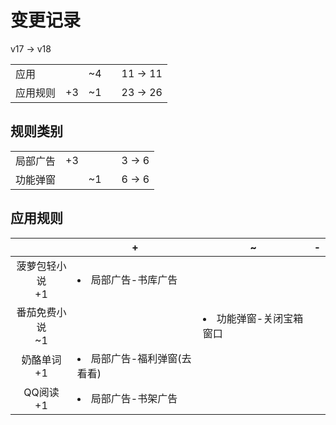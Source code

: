# 变更记录

v17 -> v18

||||||
|-|:-:|:-:|:-:|:-:|
|应用||~4||11 -> 11|
|应用规则|+3|~1||23 -> 26|

## 规则类别

||||||
|-|:-:|:-:|:-:|:-:|
|局部广告|+3|||3 -> 6|
|功能弹窗||~1||6 -> 6|

## 应用规则

||+|~|-|
|:-:|-|-|-|
|菠萝包轻小说<br>+1|<li>局部广告-书库广告|||
|番茄免费小说<br>~1||<li>功能弹窗-关闭宝箱窗口||
|奶酪单词<br>+1|<li>局部广告-福利弹窗(去看看)|||
|QQ阅读<br>+1|<li>局部广告-书架广告|||
